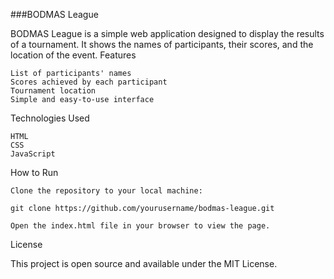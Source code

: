 ###BODMAS League

BODMAS League is a simple web application designed to display the results of a tournament. It shows the names of participants, their scores, and the location of the event.
Features

    List of participants' names
    Scores achieved by each participant
    Tournament location
    Simple and easy-to-use interface

Technologies Used

    HTML
    CSS
    JavaScript

How to Run

    Clone the repository to your local machine:

    git clone https://github.com/yourusername/bodmas-league.git

    Open the index.html file in your browser to view the page.

License

This project is open source and available under the MIT License.
